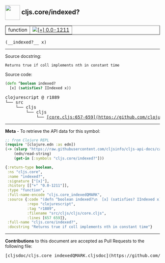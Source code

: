 ## <img width="48px" valign="middle" src="http://i.imgur.com/Hi20huC.png"> cljs.core/indexed?

 <table border="1">
<tr>

<td>function</td>
<td><a href="https://github.com/cljsinfo/cljs-api-docs/tree/0.0-1211"><img valign="middle" alt="[+] 0.0-1211" src="https://img.shields.io/badge/+-0.0--1211-lightgrey.svg"></a> </td>
</tr>
</table>

 <samp>
(__indexed?__ x)<br>
</samp>

---




Source docstring:

```
Returns true if coll implements nth in constant time
```

Source code:

```clj
(defn ^boolean indexed?
  [x] (satisfies? IIndexed x))
```

 <pre>
clojurescript @ r1889
└── src
    └── cljs
        └── cljs
            └── <ins>[core.cljs:657-659](https://github.com/clojure/clojurescript/blob/r1889/src/cljs/cljs/core.cljs#L657-L659)</ins>
</pre>


---

__Meta__ - To retrieve the API data for this symbol:

```clj
;; from Clojure REPL
(require '[clojure.edn :as edn])
(-> (slurp "https://raw.githubusercontent.com/cljsinfo/cljs-api-docs/catalog/cljs-api.edn")
    (edn/read-string)
    (get-in [:symbols "cljs.core/indexed?"]))
```

```clj
{:return-type boolean,
 :ns "cljs.core",
 :name "indexed?",
 :signature ["[x]"],
 :history [["+" "0.0-1211"]],
 :type "function",
 :full-name-encode "cljs.core_indexedQMARK",
 :source {:code "(defn ^boolean indexed?\n  [x] (satisfies? IIndexed x))",
          :repo "clojurescript",
          :tag "r1889",
          :filename "src/cljs/cljs/core.cljs",
          :lines [657 659]},
 :full-name "cljs.core/indexed?",
 :docstring "Returns true if coll implements nth in constant time"}

```

---

__Contributions__ to this document are accepted as Pull Requests to the following file:

 <pre>
[cljsdoc/cljs.core_indexedQMARK.cljsdoc](https://github.com/cljsinfo/cljs-api-docs/blob/master/cljsdoc/cljs.core_indexedQMARK.cljsdoc)
</pre>

